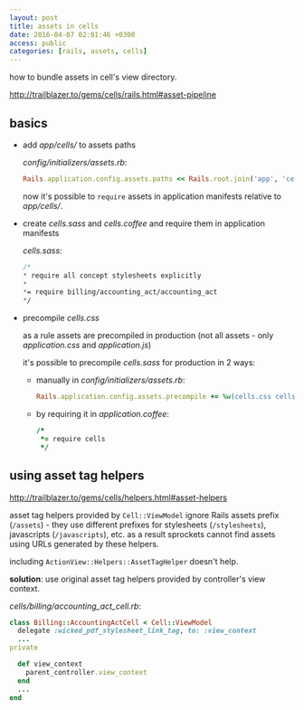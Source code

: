 ```yaml
---
layout: post
title: assets in cells
date: 2016-04-07 02:01:46 +0300
access: public
categories: [rails, assets, cells]
---
```


how to bundle assets in cell's view directory.

<!-- more -->

<http://trailblazer.to/gems/cells/rails.html#asset-pipeline>

## basics

- add _app/cells/_ to assets paths

  _config/initializers/assets.rb_:

  ```ruby
  Rails.application.config.assets.paths << Rails.root.join('app', 'cells')
  ```

  now it's possible to `require` assets in application manifests
  relative to _app/cells/_.

- create _cells.sass_ and _cells.coffee_ and require them in application manifests

  _cells.sass_:

  ```sass
  /*
  * require all concept stylesheets explicitly
  *
  *= require billing/accounting_act/accounting_act
  */
  ```

- precompile _cells.css_

  as a rule assets are precompiled in production
  (not all assets - only _application.css_ and _application.js_)

  it's possible to precompile _cells.sass_ for production in 2 ways:

  - manually in _config/initializers/assets.rb_:

    ```ruby
    Rails.application.config.assets.precompile += %w(cells.css cells.js)
    ```

  - by requiring it in _application.coffee_:

    ```coffee
    /*
     *= require cells
     */
    ```

## using asset tag helpers

<http://trailblazer.to/gems/cells/helpers.html#asset-helpers>

asset tag helpers provided by `Cell::ViewModel` ignore Rails assets prefix
(`/assets`) - they use different prefixes for stylesheets (`/stylesheets`),
javascripts (`/javascripts`), etc.
as a result sprockets cannot find assets using URLs generated by these helpers.

including `ActionView::Helpers::AssetTagHelper` doesn't help.

**solution**: use original asset tag helpers provided by controller's view context.

_cells/billing/accounting_act_cell.rb_:

```ruby
class Billing::AccountingActCell < Cell::ViewModel
  delegate :wicked_pdf_stylesheet_link_tag, to: :view_context
  ...
private

  def view_context
    parent_controller.view_context
  end
  ...
end
```
